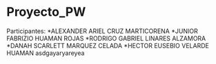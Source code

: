 # Proyecto_PW
Participantes: 
  *ALEXANDER ARIEL CRUZ MARTICORENA
  *JUNIOR FABRIZIO HUAMAN ROJAS
  *RODRIGO GABRIEL LINARES ALZAMORA
  *DANAH SCARLETT MARQUEZ CELADA
  *HECTOR EUSEBIO VELARDE HUAMAN
  asdgayaryareyea
 
 
 
 
